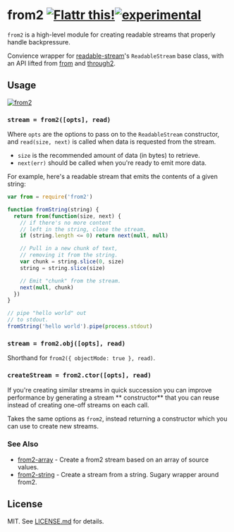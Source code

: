 # from2 [![Flattr this!](https://api.flattr.com/button/flattr-badge-large.png)](https://flattr.com/submit/auto?user_id=hughskennedy&url=http://github.com/hughsk/from2&title=from2&description=hughsk/from2%20on%20GitHub&language=en_GB&tags=flattr,github,javascript&category=software)[![experimental](http://hughsk.github.io/stability-badges/dist/experimental.svg)](http://github.com/hughsk/stability-badges) #

`from2` is a high-level module for creating readable streams that properly handle backpressure.

Convience wrapper for
[readable-stream](http://github.com/isaacs/readable-stream)'s `ReadableStream`
base class, with an API lifted from
[from](http://github.com/dominictarr/from) and
[through2](http://github.com/rvagg/through2).

## Usage ##

[![from2](https://nodei.co/npm/from2.png?mini=true)](https://nodei.co/npm/from2)

### `stream = from2([opts], read)` ###

Where `opts` are the options to pass on to the `ReadableStream` constructor, and `read(size, next)` is called when data
is requested from the stream.

* `size` is the recommended amount of data (in bytes) to retrieve.
* `next(err)` should be called when you're ready to emit more data.

For example, here's a readable stream that emits the contents of a given string:

``` javascript
var from = require('from2')

function fromString(string) {
  return from(function(size, next) {
    // if there's no more content
    // left in the string, close the stream.
    if (string.length <= 0) return next(null, null)

    // Pull in a new chunk of text,
    // removing it from the string.
    var chunk = string.slice(0, size)
    string = string.slice(size)

    // Emit "chunk" from the stream.
    next(null, chunk)
  })
}

// pipe "hello world" out
// to stdout.
fromString('hello world').pipe(process.stdout)
```

### `stream = from2.obj([opts], read)` ###

Shorthand for `from2({ objectMode: true }, read)`.

### `createStream = from2.ctor([opts], read)` ###

If you're creating similar streams in quick succession you can improve performance by generating a stream **
constructor** that you can reuse instead of creating one-off streams on each call.

Takes the same options as `from2`, instead returning a constructor which you can use to create new streams.

### See Also

- [from2-array](https://github.com/binocarlos/from2-array) - Create a from2 stream based on an array of source values.
- [from2-string](https://github.com/yoshuawuyts/from2-string) - Create a stream from a string. Sugary wrapper around
  from2.

## License ##

MIT. See [LICENSE.md](http://github.com/hughsk/from2/blob/master/LICENSE.md) for details.
